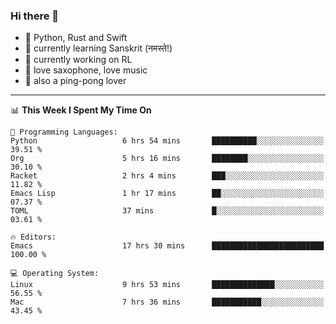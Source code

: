 ### Hi there 👋

- 📙 Python, Rust and Swift
- 🌱 currently learning Sanskrit (नमस्ते!)
- 🔭 currently working on RL
- 🎷 love saxophone, love music
- 🏓 also a ping-pong lover

<!--
**ZiqinGong/ZiqinGong** is a ✨ _special_ ✨ repository because its `README.md` (this file) appears on your GitHub profile.

Here are some ideas to get you started:

- 🔭 I’m currently working on ...
- 🌱 I’m currently learning ...
- 👯 I’m looking to collaborate on ...
- 🤔 I’m looking for help with ...
- 💬 Ask me about ...
- 📫 gongzq0301@sjtu.edu.cn
- 😄 Pronouns: ...
- ⚡ Fun fact: ...
-->

---

<!--START_SECTION:waka-->
📊 **This Week I Spent My Time On** 

```text
💬 Programming Languages: 
Python                   6 hrs 54 mins       ██████████░░░░░░░░░░░░░░░   39.51 % 
Org                      5 hrs 16 mins       ████████░░░░░░░░░░░░░░░░░   30.10 % 
Racket                   2 hrs 4 mins        ███░░░░░░░░░░░░░░░░░░░░░░   11.82 % 
Emacs Lisp               1 hr 17 mins        ██░░░░░░░░░░░░░░░░░░░░░░░   07.37 % 
TOML                     37 mins             █░░░░░░░░░░░░░░░░░░░░░░░░   03.61 % 

🔥 Editors: 
Emacs                    17 hrs 30 mins      █████████████████████████   100.00 % 

💻 Operating System: 
Linux                    9 hrs 53 mins       ██████████████░░░░░░░░░░░   56.55 % 
Mac                      7 hrs 36 mins       ███████████░░░░░░░░░░░░░░   43.45 % 
```


<!--END_SECTION:waka-->
